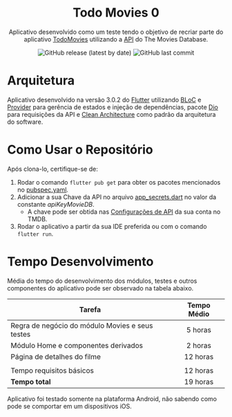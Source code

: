 <h1 align="center">Todo Movies 0</h1>

<div align="center">

Aplicativo desenvolvido como um teste tendo o objetivo de recriar parte do aplicativo [TodoMovies](https://apps.apple.com/br/app/todomovies-4id792499896) utilizando a [API](https://www.themoviedb) do The Movies Database.

![GitHub release (latest by date)](https://img.shields.io/github/v/release/schuberty/Todo-Movies)
![GitHub last commit](https://img.shields.io/github/last-commit/schuberty/Todo-Movies?color=yellow)

</div>

# Arquitetura

Aplicativo desenvolvido na versão 3.0.2 do [Flutter](https://flutter.dev) utilizando [BLoC](https://pub.dev/packages/flutter_bloc) e [Provider](https://pub.dev/packages/provider) para gerência de estados e injeção de dependências, pacote [Dio](https://pub.dev/packages/dio) para requisições da API e [Clean Architecture](https://blog.cleancoder.com/uncle-bob/2012/08/13/the-clean-architecture.html) como padrão da arquitetura do software.

# Como Usar o Repositório

Após clona-lo, certifique-se de:

1. Rodar o comando `flutter pub get` para obter os pacotes mencionados no [pubspec.yaml](./pubspec.yaml).
2. Adicionar a sua Chave da API no arquivo [app_secrets.dart](./lib/src/shared/app_secrets.dart) no valor da constante _apiKeyMovieDB_.
   - A chave pode ser obtida nas [Configurações de API](https://www.themoviedb.org/settings/api) da sua conta no TMDB.
3. Rodar o aplicativo a partir da sua IDE preferida ou com o comando `flutter run`.

# Tempo Desenvolvimento

Média do tempo do desenvolvimento dos módulos, testes e outros componentes do aplicativo pode ser observado na tabela abaixo.

| Tarefa                                          | Tempo Médio |
| ----------------------------------------------- | :---------: |
| Regra de negócio do módulo Movies e seus testes |   5 horas   |
| Módulo Home e componentes derivados             |   2 horas   |
| Página de detalhes do filme                     |  12 horas   |
|                                                 |             |
| Tempo requisitos básicos                        |  12 horas   |
| **Tempo total**                                 |  19 horas   |

Aplicativo foi testado somente na plataforma Android, não sabendo como pode se comportar em um dispositivos iOS.

